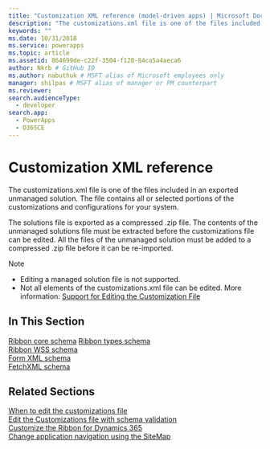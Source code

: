 ```yaml
---
title: "Customization XML reference (model-driven apps) | Microsoft Docs" # Intent and product brand in a unique string of 43-59 chars including spaces"
description: "The customizations.xml file is one of the files included in an exported unmanaged solution. The file contains all or selected portions of the customizations and configurations for your system" # 115-145 characters including spaces. This abstract displays in the search result."
keywords: ""
ms.date: 10/31/2018
ms.service: powerapps
ms.topic: article
ms.assetid: 864699de-c22f-3504-f120-84ca5a4aeca6
author: Nkrb # GitHub ID
ms.author: nabuthuk # MSFT alias of Microsoft employees only
manager: shilpas # MSFT alias of manager or PM counterpart
ms.reviewer: 
search.audienceType: 
  - developer
search.app: 
  - PowerApps
  - D365CE
---
```


# Customization XML reference

<!-- https://docs.microsoft.com/dynamics365/customer-engagement/developer/customization-xml-reference -->

The customizations.xml file is one of the files included in an exported unmanaged solution. The file contains all or selected portions of the customizations and configurations for your system. 
  
 The solutions file is exported as a compressed .zip file. The contents of the unmanaged solutions file must be extracted before the customizations file can be edited. All the files of the unmanaged solution must be added to a compressed .zip file before it can be re-imported.  

> [!NOTE]
> - Editing a managed solution file is not supported.  
> - Not all elements of the customizations.xml file can be edited. More information: [Support for Editing the Customization File](../common-data-service/when-edit-customization-file.md)

## In This Section

 [Ribbon core schema](ribbon-core-schema.md) 
 [Ribbon types schema](ribbon-types-schema.md)  
 [Ribbon WSS schema](ribbon-wss-schema.md)  
 [Form XML schema](form-xml-schema.md)  
 [FetchXML schema](../common-data-service/fetchxml-schema.md) 

## Related Sections

[When to edit the customizations file](../common-data-service/when-edit-customization-file.md)  
[Edit the Customizations file with schema validation](edit-customizations-xml-file-schema-validation.md)  
[Customize the Ribbon for Dynamics 365](customize-commands-ribbon.md)  
[Change application navigation using the SiteMap](/dynamics365/customerengagement/on-premises/developer/customize-dev/change-application-navigation-using-sitemap) 
